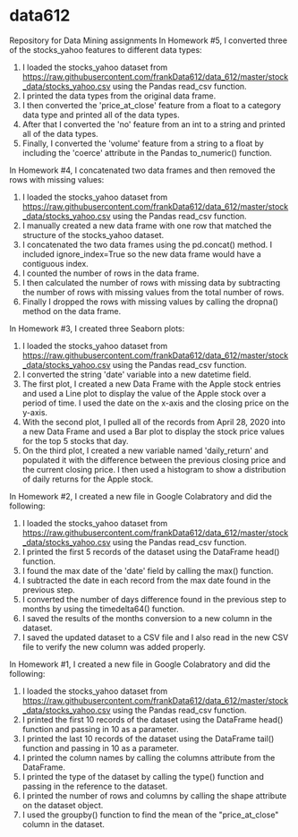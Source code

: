 # data612
Repository for Data Mining assignments 
In Homework #5, I converted three of the stocks_yahoo features to different data types:
1. I loaded the stocks_yahoo dataset from https://raw.githubusercontent.com/frankData612/data_612/master/stock_data/stocks_yahoo.csv using the Pandas read_csv function.
2. I printed the data types from the original data frame.
3. I then converted the 'price_at_close' feature from a float to a category data type and printed all of the data types.
4. After that I converted the 'no' feature from an int to a string and printed all of the data types.
5. Finally, I converted the 'volume' feature from a string to a float by including the 'coerce' attribute in the Pandas to_numeric() function.

In Homework #4, I concatenated two data frames and then removed the rows with missing values:
1. I loaded the stocks_yahoo dataset from https://raw.githubusercontent.com/frankData612/data_612/master/stock_data/stocks_yahoo.csv using the Pandas read_csv function.
2. I manually created a new data frame with one row that matched the structure of the stocks_yahoo dataset.
3. I concatenated the two data frames using the pd.concat() method.  I included ignore_index=True so the new data frame would have a contiguous index.
4. I counted the number of rows in the data frame.
5. I then calculated the number of rows with missing data by subtracting the number of rows with missing values from the total number of rows.
6. Finally I dropped the rows with missing values by calling the dropna() method on the data frame.

In Homework #3, I created three Seaborn plots:
1. I loaded the stocks_yahoo dataset from https://raw.githubusercontent.com/frankData612/data_612/master/stock_data/stocks_yahoo.csv using the Pandas read_csv function.
2. I converted the string 'date' variable into a new datetime field.  
3. The first plot, I created a new Data Frame with the Apple stock entries and used a Line plot to display the value of the Apple stock over a period of time. I used the date on the x-axis and the closing price on the y-axis.
4. With the second plot, I pulled all of the records from April 28, 2020 into a new Data Frame and used a Bar plot to display the stock price values for the top 5 stocks that day.
5. On the third plot, I created a new variable named 'daily_return' and populated it with the difference between the previous closing price and the current closing price.  I then used a histogram to show a distribution of daily returns for the Apple stock.


In Homework #2, I created a new file in Google Colabratory and did the following:
1. I loaded the stocks_yahoo dataset from https://raw.githubusercontent.com/frankData612/data_612/master/stock_data/stocks_yahoo.csv using the Pandas read_csv function.
2. I printed the first 5 records of the dataset using the DataFrame head() function.
3. I found the max date of the 'date' field by calling the max() function.
4. I subtracted the date in each record from the max date found in the previous step.
5. I converted the number of days difference found in the previous step to months by using the timedelta64() function.
6. I saved the results of the months conversion to a new column in the dataset.
7. I saved the updated dataset to a CSV file and I also read in the new CSV file to verify the new column was added properly.


In Homework #1, I created a new file in Google Colabratory and did the following:
1. I loaded the stocks_yahoo dataset from https://raw.githubusercontent.com/frankData612/data_612/master/stock_data/stocks_yahoo.csv using the Pandas read_csv function.
2. I printed the first 10 records of the dataset using the DataFrame head() function and passing in 10 as a parameter.
3. I printed the last 10 records of the dataset using the DataFrame tail() function and passing in 10 as a parameter.
4. I printed the column names by calling the columns attribute from the DataFrame.
5. I printed the type of the dataset by calling the type() function and passing in the reference to the dataset.
6. I printed the number of rows and columns by calling the shape attribute on the dataset object.
7. I used the groupby() function to find the mean of the "price_at_close" column in the dataset.
